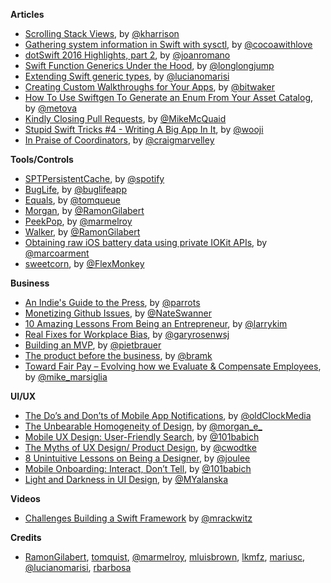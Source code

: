 **Articles**

* [Scrolling Stack Views](http://useyourloaf.com/blog/scrolling-stack-views/), by [@kharrison](https://twitter.com/kharrison)
* [Gathering system information in Swift with sysctl](http://www.cocoawithlove.com/blog/2016/03/08/swift-wrapper-for-sysctl.html), by [@cocoawithlove](https://twitter.com/cocoawithlove)
* [dotSwift 2016 Highlights, part 2](https://medium.com/swift-programming/dotswift-2016-highlights-part-2-f2dc0f091106), by [@joanromano](https://twitter.com/joanromano)
* [Swift Function Generics Under the Hood](https://medium.com/@lljump/swift-function-generics-under-the-hood-5da1320766b8), by [@longlongjump](https://twitter.com/longlongjump)
* [Extending Swift generic types](http://www.marisibrothers.com/2016/03/extending-swift-generic-types.html), by [@lucianomarisi](https://twitter.com/lucianomarisi)
* [Creating Custom Walkthroughs for Your Apps](http://www.thinkandbuild.it/creating-custom-walkthroughs-for-your-apps/), by [@bitwaker](https://twitter.com/bitwaker)
* [How To Use Swiftgen To Generate an Enum From Your Asset Catalog](https://metova.com/blog/dev/how-to-use-swiftgen/), by [@metova](https://twitter.com/metova)
* [Kindly Closing Pull Requests](https://github.com/blog/2124-kindly-closing-pull-requests), by [@MikeMcQuaid](https://twitter.com/MikeMcQuaid)
* [Stupid Swift Tricks #4 - Writing A Big App In It](http://www.wooji-juice.com/blog/stupid-swift-tricks-4.html), by [@wooji](https://twitter.com/wooji)
* [In Praise of Coordinators](https://www.bipsync.com/blog/in-praise-of-coordinators/), by [@craigmarvelley](https://twitter.com/craigmarvelley)

**Tools/Controls**

* [SPTPersistentCache](https://github.com/spotify/SPTPersistentCache), by [@spotify](https://github.com/spotify)
* [BugLife](https://www.buglife.com), by [@buglifeapp](https://twitter.com/buglifeapp)
* [Equals](https://github.com/tomquist/Equals), by [@tomqueue](https://twitter.com/tomqueue)
* [Morgan](https://github.com/RamonGilabert/Morgan), by [@RamonGilabert](https://twitter.com/RamonGilabert)
* [PeekPop](https://github.com/marmelroy/PeekPop), by [@marmelroy](https://twitter.com/marmelroy)
* [Walker](https://github.com/RamonGilabert/Walker), by [@RamonGilabert](https://twitter.com/RamonGilabert)
* [Obtaining raw iOS battery data using private IOKit APIs](https://gist.github.com/marcoarment/92d58159943240d6ba47), by [@marcoarment](https://twitter.com/marcoarment)
* [sweetcorn](https://github.com/FlexMonkey/sweetcorn), by [@FlexMonkey](https://twitter.com/FlexMonkey)

**Business**

* [An Indie's Guide to the Press](http://blog.curtisherbert.com/an-indies-guide-to-the-press/), by [@parrots](https://twitter.com/parrots)
* [Monetizing Github Issues](http://thenextweb.com/dd/2016/03/14/codemill-monetizing-github-issues-pull-requests-freelance-developers/), by [@NateSwanner](https://twitter.com/NateSwanner)
* [10 Amazing Lessons From Being an Entrepreneur](https://medium.com/life-learning/10-amazing-lessons-from-being-an-entrepreneur-ef636db72797#.ior0q8zfj), by [@larrykim](https://twitter.com/larrykim)
* [Real Fixes for Workplace Bias](http://www.wsj.com/articles/real-fixes-for-workplace-bias-1457713338), by [@garyrosenwsj](https://twitter.com/garyrosenwsj)
* [Building an MVP](http://git2go.com/blog/2016/03/12/Building-an-MVP.html), by [@pietbrauer](https://twitter.com/pietbrauer)
* [The product before the business](https://medium.com/@bramk/the-product-before-the-business-f399aae7a2a0), by [@bramk](https://twitter.com/bramk)
* [Toward Fair Pay – Evolving how we Evaluate & Compensate Employees](https://spin.atomicobject.com/2016/03/16/toward-fair-pay/), by [@mike_marsiglia](https://twitter.com/mike_marsiglia)

**UI/UX**

* [The Do’s and Don’ts of Mobile App Notifications](https://blog.prototypr.io/the-do-s-and-don-ts-of-mobile-app-notifications-7252241b418#.81rense88), by [@oldClockMedia](https://twitter.com/oldClockMedia)
* [The Unbearable Homogeneity of Design](https://medium.com/@morgane/the-unbearable-homogeneity-of-design-fe1a44d48f3d#.b0llk1pay), by [@morgan_e_](https://twitter.com/morgan_e_)
* [Mobile UX Design: User-Friendly Search](https://uxplanet.org/mobile-ux-design-user-friendly-search-51e5f78f5a1e#.qvy4lpn58), by [@101babich](https://twitter.com/101babich)
* [The Myths of UX Design/ Product Design](https://medium.com/@cwodtke/the-myths-of-ux-design-product-design-whatever-they-call-it-this-week-ef37a39cac6b#.ht8scc9vz), by [@cwodtke](https://twitter.com/cwodtke)
* [8 Unintuitive Lessons on Being a Designer](https://medium.com/the-year-of-the-looking-glass/8-unintuitive-lessons-on-being-a-designer-ca7e97a572ee#.swzcjmlxv), by [@joulee](https://twitter.com/joulee)
* [Mobile Onboarding: Interact, Don’t Tell](https://uxplanet.org/mobile-onboarding-interact-don-t-tell-f0c35da2b2b4#.mat70tmdl), by [@101babich](https://twitter.com/101babich)
* [Light and Darkness in UI Design](https://medium.com/@tubikstudio/light-and-darkness-in-ui-design-matter-of-choice-954e47c92ce7), by [@MYalanska](https://twitter.com/MYalanska)

**Videos**

* [Challenges Building a Swift Framework](https://realm.io/news/marius-rackwitz-challenges-building-swift-framework/) by [@mrackwitz](https://twitter.com/mrackwitz)

**Credits**

* [RamonGilabert](https://github.com/RamonGilabert), [tomquist](https://github.com/tomquist), [@marmelroy](https://github.com/marmelroy), [mluisbrown](https://github.com/mluisbrown), [lkmfz](https://github.com/lkfmz), [mariusc](https://github.com/mariusc), [@lucianomarisi](https://github.com/lucianomarisi), [rbarbosa](https://github.com/rbarbosa)
